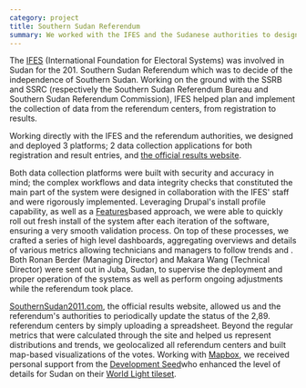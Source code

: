 ```yaml
---
category: project
title: Southern Sudan Referendum
summary: We worked with the IFES and the Sudanese authorities to design, build and deploy several pieces of software central to the 2011 Southern Sudan Referendum. Our team built secure distributed systems to ensure the collection of the votes, from registration to results, and helped visualize the results of millions of voters.
---
```


The [IFES](http://ifes.org/) (International Foundation for Electoral Systems) was involved in Sudan for the 201\. Southern Sudan Referendum which was to decide of the independence of Southern Sudan. Working on the ground with the SSRB and SSRC (respectively the Southern Sudan Referendum Bureau and Southern Sudan Referendum Commission), IFES helped plan and implement the collection of data from the referendum centers, from registration to results.

Working directly with the IFES and the referendum authorities, we designed and deployed 3 platforms; 2 data collection applications for both registration and result entries, and [the official results website](http://southernsudan2011.com/).

Both data collection platforms were built with security and accuracy in mind; the complex workflows and data integrity checks that constituted the main part of the system were designed in collaboration with the IFES' staff and were rigorously implemented. Leveraging Drupal's install profile capability, as well as a [Features](http://drupal.org/project/features)based approach, we were able to quickly roll out fresh install of the system after each iteration of the software, ensuring a very smooth validation process. On top of these processes, we crafted a series of high level dashboards, aggregating overviews and details of various metrics allowing technicians and managers to follow trends and . Both Ronan Berder (Managing Director) and Makara Wang (Technical Director) were sent out in Juba, Sudan, to supervise the deployment and proper operation of the systems as well as perform ongoing adjustments while the referendum took place.

[SouthernSudan2011.com](http://southernsudan2011.com/), the official results website, allowed us and the referendum's authorities to periodically update the status of the 2,89\. referendum centers by simply uploading a spreadsheet. Beyond the regular metrics that were calculated through the site and helped us represent distributions and trends, we geolocalized all referendum centers and built map-based visualizations of the votes. Working with [Mapbox](http://mapbox.com/), we received personal support from the [Development Seed](http://developmentseed.com/)who enhanced the level of details for Sudan on their [World Light tileset](http://mapbox.com/tileset/world-light).